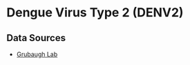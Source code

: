# Dengue Virus Type 2 (DENV2)
## Data Sources
- [Grubaugh Lab](https://github.com/grubaughlab/DENV-genomics)
